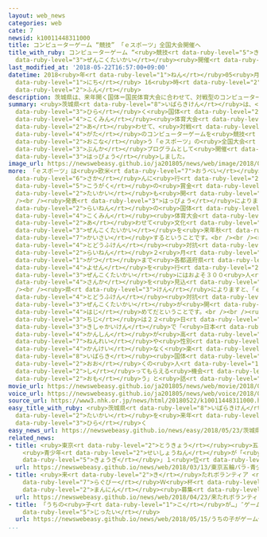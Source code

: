 ```yaml
---
layout: web_news
categories: web
cate: 7
newsid: k10011448311000
title: コンピューターゲーム “競技” 「ｅスポーツ」全国大会開催へ
title_with_ruby: コンピューターゲーム “<ruby>競技<rt data-ruby-level="5">きょうぎ</rt></ruby>” 「ｅスポーツ」<ruby>全国大会<rt
  data-ruby-level="3">ぜんこくたいかい</rt></ruby><ruby>開催<rt data-ruby-level="7">かいさい</rt></ruby>へ
last_modified_at: '2018-05-22T16:57:00+09:00'
datetime: 2018<ruby>年<rt data-ruby-level="1">ねん</rt></ruby>05<ruby>月<rt data-ruby-level="1">がつ</rt></ruby>22<ruby>日<rt
  data-ruby-level="1">にち</rt></ruby> 16<ruby>時<rt data-ruby-level="2">じ</rt></ruby>57<ruby>分<rt
  data-ruby-level="2">ふん</rt></ruby>
description: 茨城県は、来年開く国体＝国民体育大会に合わせて、対戦型のコンピューターゲームを競技として行う「ｅスポーツ」の全国大会を文化プログラムとして開催すると発表しました。
summary: <ruby>茨城県<rt data-ruby-level="8">いばらきけん</rt></ruby>は、<ruby>来年<rt data-ruby-level="2">らいねん</rt></ruby><ruby>開<rt
  data-ruby-level="3">ひら</rt></ruby>く<ruby>国体<rt data-ruby-level="2">こくたい</rt></ruby>＝<ruby>国民<rt
  data-ruby-level="4">こくみん</rt></ruby><ruby>体育大会<rt data-ruby-level="3">たいいくたいかい</rt></ruby>に<ruby>合<rt
  data-ruby-level="2">あ</rt></ruby>わせて、<ruby>対戦<rt data-ruby-level="4">たいせん</rt></ruby><ruby>型<rt
  data-ruby-level="4">がた</rt></ruby>のコンピューターゲームを<ruby>競技<rt data-ruby-level="5">きょうぎ</rt></ruby>として<ruby>行<rt
  data-ruby-level="2">おこな</rt></ruby>う「ｅスポーツ」の<ruby>全国大会<rt data-ruby-level="3">ぜんこくたいかい</rt></ruby>を<ruby>文化<rt
  data-ruby-level="3">ぶんか</rt></ruby>プログラムとして<ruby>開催<rt data-ruby-level="7">かいさい</rt></ruby>すると<ruby>発表<rt
  data-ruby-level="3">はっぴょう</rt></ruby>しました。
image_url: https://newswebeasy.github.io/ja201805/news/web/image/2018/05/22/K10011448311_1805221823_1805221850_01_02.jpg
more: 「ｅスポーツ」は<ruby>欧米<rt data-ruby-level="7">おうべい</rt></ruby>や<ruby>韓国<rt data-ruby-level="7">かんこく</rt></ruby>などで<ruby>盛<rt
  data-ruby-level="6">さか</rt></ruby>んに<ruby>行<rt data-ruby-level="2">おこな</rt></ruby>われていて、<ruby>高額<rt
  data-ruby-level="5">こうがく</rt></ruby>の<ruby>賞金<rt data-ruby-level="4">しょうきん</rt></ruby>をかけた<ruby>大会<rt
  data-ruby-level="2">たいかい</rt></ruby>も<ruby>開<rt data-ruby-level="3">ひら</rt></ruby>かれています。<br
  /><br /><ruby>発表<rt data-ruby-level="3">はっぴょう</rt></ruby>によりますと、<ruby>茨城県<rt data-ruby-level="8">いばらきけん</rt></ruby>は、<ruby>来年<rt
  data-ruby-level="2">らいねん</rt></ruby>の<ruby>国体<rt data-ruby-level="2">こくたい</rt></ruby>＝<ruby>国民<rt
  data-ruby-level="4">こくみん</rt></ruby><ruby>体育大会<rt data-ruby-level="3">たいいくたいかい</rt></ruby>に<ruby>合<rt
  data-ruby-level="2">あ</rt></ruby>わせて<ruby>文化<rt data-ruby-level="3">ぶんか</rt></ruby>プログラムとして「ｅスポーツ」の<ruby>全国大会<rt
  data-ruby-level="3">ぜんこくたいかい</rt></ruby>を<ruby>来年秋<rt data-ruby-level="2">らいねんあき</rt></ruby>に<ruby>開催<rt
  data-ruby-level="7">かいさい</rt></ruby>するということです。<br /><br /><ruby>大会<rt data-ruby-level="2">たいかい</rt></ruby>はサッカーゲームの<ruby>都道府県<rt
  data-ruby-level="4">とどうふけん</rt></ruby><ruby>対抗<rt data-ruby-level="7">たいこう</rt></ruby>で、<ruby>来年<rt
  data-ruby-level="2">らいねん</rt></ruby>２<ruby>月<rt data-ruby-level="1">がつ</rt></ruby>から７<ruby>月<rt
  data-ruby-level="1">がつ</rt></ruby>まで<ruby>各都道府県<rt data-ruby-level="4">かくとどうふけん</rt></ruby>で<ruby>予選<rt
  data-ruby-level="4">よせん</rt></ruby>を<ruby>行<rt data-ruby-level="2">おこな</rt></ruby>い、<ruby>全国大会<rt
  data-ruby-level="3">ぜんこくたいかい</rt></ruby>にはおよそ３００<ruby>人<rt data-ruby-level="1">にん</rt></ruby>の<ruby>参加<rt
  data-ruby-level="4">さんか</rt></ruby>を<ruby>見込<rt data-ruby-level="7">みこ</rt></ruby>んでいるということです。<br
  /><br /><ruby>県<rt data-ruby-level="3">けん</rt></ruby>によりますと、「ｅスポーツ」の<ruby>都道府県<rt
  data-ruby-level="4">とどうふけん</rt></ruby><ruby>対抗<rt data-ruby-level="7">たいこう</rt></ruby>の<ruby>全国大会<rt
  data-ruby-level="3">ぜんこくたいかい</rt></ruby>が<ruby>開<rt data-ruby-level="3">ひら</rt></ruby>かれるのは、これが<ruby>初<rt
  data-ruby-level="4">はじ</rt></ruby>めてだということです。<br /><br /><ruby>大井川<rt data-ruby-level="7">おおいがわ</rt></ruby><ruby>知事<rt
  data-ruby-level="3">ちじ</rt></ruby>は２２<ruby>日<rt data-ruby-level="1">にち</rt></ruby>の<ruby>記者会見<rt
  data-ruby-level="3">きしゃかいけん</rt></ruby>で「<ruby>日本<rt data-ruby-level="1">にっぽん</rt></ruby>でも『ｅスポーツ』への<ruby>関心<rt
  data-ruby-level="4">かんしん</rt></ruby>が<ruby>高<rt data-ruby-level="2">たか</rt></ruby>まっていて、<ruby>年齢<rt
  data-ruby-level="7">ねんれい</rt></ruby>や<ruby>性別<rt data-ruby-level="5">せいべつ</rt></ruby>などに<ruby>関係<rt
  data-ruby-level="4">かんけい</rt></ruby>なく<ruby>楽<rt data-ruby-level="2">たの</rt></ruby>しむことができる。<ruby>茨城<rt
  data-ruby-level="8">いばらき</rt></ruby><ruby>国体<rt data-ruby-level="2">こくたい</rt></ruby>を<ruby>多<rt
  data-ruby-level="2">おお</rt></ruby>くの<ruby>人<rt data-ruby-level="1">ひと</rt></ruby>に<ruby>知<rt
  data-ruby-level="2">し</rt></ruby>ってもらえる<ruby>機会<rt data-ruby-level="4">きかい</rt></ruby>にもなると<ruby>思<rt
  data-ruby-level="2">おも</rt></ruby>う」と<ruby>話<rt data-ruby-level="2">はな</rt></ruby>していました。
movie_url: https://newswebeasy.github.io/ja201805/news/web/movie/2018/05/22/k10011448311_201805221911_201805221912.mp4
voice_url: https://newswebeasy.github.io/ja201805/news/web/voice/2018/05/22/k10011448311_201805221911_201805221912.mp3
source_url: https://www3.nhk.or.jp/news/html/20180522/k10011448311000.html
easy_title_with_ruby: <ruby>茨城県<rt data-ruby-level="8">いばらきけん</rt></ruby>がコンピューターゲームの<ruby>大会<rt
  data-ruby-level="2">たいかい</rt></ruby>を<ruby>来年<rt data-ruby-level="2">らいねん</rt></ruby><ruby>開<rt
  data-ruby-level="3">ひら</rt></ruby>く
easy_news_url: https://newswebeasy.github.io/news/easy/2018/05/23/茨城県がコンピューターゲームの大会を来年開く
related_news:
- title: <ruby>東京<rt data-ruby-level="2">とうきょう</rt></ruby><ruby>五輪<rt data-ruby-level="4">ごりん</rt></ruby>・パラ
    <ruby>青少年<rt data-ruby-level="2">せいしょうねん</rt></ruby>が「<ruby>観戦<rt data-ruby-level="4">かんせん</rt></ruby>したい<ruby>競技<rt
    data-ruby-level="5">きょうぎ</rt></ruby>」１<ruby>位<rt data-ruby-level="4">い</rt></ruby>はバレー
  url: https://newswebeasy.github.io/news/web/2018/03/13/東京五輪パラ-青少年が観戦したい競技1位はバレー
- title: <ruby>来<rt data-ruby-level="2">き</rt></ruby>たれボランティア <ruby>来年<rt data-ruby-level="2">らいねん</rt></ruby>の<ruby>ラグビー<rt
    data-ruby-level="7">らぐびー</rt></ruby>Ｗ<ruby>杯<rt data-ruby-level="7">はい</rt></ruby>で１<ruby>万人<rt
    data-ruby-level="2">まんにん</rt></ruby><ruby>募集<rt data-ruby-level="7">ぼしゅう</rt></ruby>
  url: https://newswebeasy.github.io/news/web/2018/04/23/来たれボランティア-来年のラグビーW杯で1万人募集
- title: 「うちの<ruby>子<rt data-ruby-level="1">こ</rt></ruby>が…」″ゲーム<ruby>依存<rt data-ruby-level="7">いぞん</rt></ruby>″の<ruby>実態<rt
    data-ruby-level="5">じったい</rt></ruby>
  url: https://newswebeasy.github.io/news/web/2018/05/15/うちの子がゲーム依存の実態
...
```

